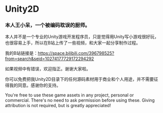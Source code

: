 # Unity2D

### 本人王小呆，一个被编码耽误的厨师。

本人并不是一个专业的Unity游戏开发程序员，只是觉得用Unity写小游戏很好玩，也很容易上手，所以在B站上传了一些视频，和大家一起分享制作过程。

我的B站链接是：https://space.bilibili.com/396798525?from=search&seid=10274177729172294292

如果视频中有错误，欢迎指正。谢谢大家啦。

你可以免费把我Unity2D目录下的任何源码素材用于商业和个人用途，并不需要征得我的同意。感谢你的支持。

You're free to use these game assets in any project, personal or commercial. There's no need to ask permission before using these. Giving attribution is not required, but is greatly appreciated!